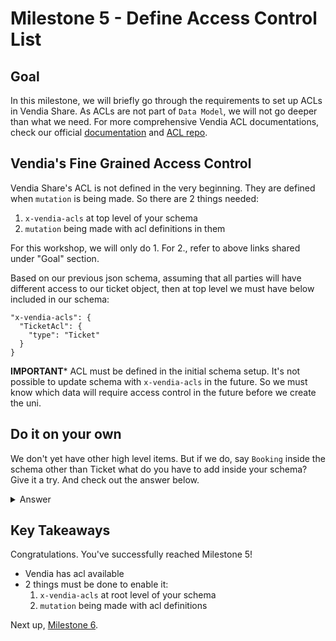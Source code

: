 # Milestone 5 - Define Access Control List

## Goal
In this milestone, we will briefly go through the requirements to set up ACLs in Vendia Share. As ACLs are not part of `Data Model`, we will not go deeper than what we need. For more comprehensive Vendia ACL documentations, check our official [documentation](https://www.vendia.com/docs/share/fine-grained-data-permissions) and [ACL repo](../../features/share/access-controls/data-access-controls/README.md).

## Vendia's Fine Grained Access Control
Vendia Share's ACL is not defined in the very beginning. They are defined when `mutation` is being made. So there are 2 things needed:

1. `x-vendia-acls` at top level of your schema
2. `mutation` being made with acl definitions in them

For this workshop, we will only do 1. For 2., refer to above links shared under "Goal" section.

Based on our previous json schema, assuming that all parties will have different access to our ticket object, then at top level we must have below included in our schema:

```
"x-vendia-acls": {
  "TicketAcl": {
    "type": "Ticket"
  }
}
```

**IMPORTANT*** ACL must be defined in the initial schema setup. It's not possible to update schema with `x-vendia-acls` in the future. So we must know which data will require access control in the future before we create the uni.

## Do it on your own
We don't yet have other high level items. But if we do, say `Booking` inside the schema other than Ticket what do you have to add inside your schema? Give it a try. And check out the answer below.

<details><summary>Answer</summary>

```
"x-vendia-acls": {
  "TicketAcl": {
    "type": "Ticket"
  },
  "BookingAcl": {
    "type": "Booking"
  }
}
```

</details>

## Key Takeaways

Congratulations. You've successfully reached Milestone 5!

* Vendia has acl available
* 2 things must be done to enable it:
    1. `x-vendia-acls` at root level of your schema
    2. `mutation` being made with acl definitions

Next up, [Milestone 6](README-Milestone6.md).